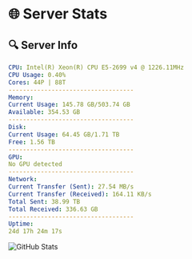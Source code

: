 # 🌐 Server Stats
## 🔍 Server Info
```yaml
CPU: Intel(R) Xeon(R) CPU E5-2699 v4 @ 1226.11MHz
CPU Usage: 0.40%
Cores: 44P | 88T
-----------------------------------
Memory:
Current Usage: 145.78 GB/503.74 GB
Available: 354.53 GB
-----------------------------------
Disk:
Current Usage: 64.45 GB/1.71 TB
Free: 1.56 TB
-----------------------------------
GPU:
No GPU detected
-----------------------------------
Network:
Current Transfer (Sent): 27.54 MB/s
Current Transfer (Received): 164.11 KB/s
Total Sent: 38.99 TB
Total Received: 336.63 GB
-----------------------------------
Uptime:
24d 17h 24m 17s
```
![GitHub Stats](https://img.shields.io/badge/Updated-2025-04-01_14:47:06-blue)
